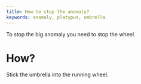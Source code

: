 ```yaml
---
title: How to stop the anomaly?
keywords: anomaly, platypus, umbrella
---
```


To stop the big anomaly you need to stop the wheel.

# How?
Stick the umbrella into the running wheel.
